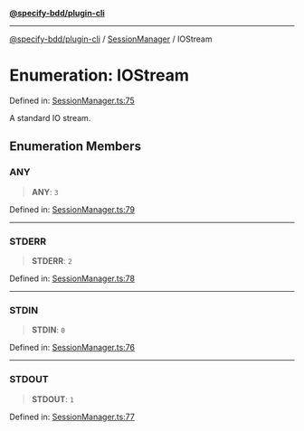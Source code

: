 [**@specify-bdd/plugin-cli**](../../README.md)

***

[@specify-bdd/plugin-cli](../../README.md) / [SessionManager](../README.md) / IOStream

# Enumeration: IOStream

Defined in: [SessionManager.ts:75](https://github.com/specify-bdd/specify-core/blob/755ba0ac7fc807524132ad16639722b0d2dce1ff/modules/@specify-bdd/plugin-cli/src/lib/SessionManager.ts#L75)

A standard IO stream.

## Enumeration Members

### ANY

> **ANY**: `3`

Defined in: [SessionManager.ts:79](https://github.com/specify-bdd/specify-core/blob/755ba0ac7fc807524132ad16639722b0d2dce1ff/modules/@specify-bdd/plugin-cli/src/lib/SessionManager.ts#L79)

***

### STDERR

> **STDERR**: `2`

Defined in: [SessionManager.ts:78](https://github.com/specify-bdd/specify-core/blob/755ba0ac7fc807524132ad16639722b0d2dce1ff/modules/@specify-bdd/plugin-cli/src/lib/SessionManager.ts#L78)

***

### STDIN

> **STDIN**: `0`

Defined in: [SessionManager.ts:76](https://github.com/specify-bdd/specify-core/blob/755ba0ac7fc807524132ad16639722b0d2dce1ff/modules/@specify-bdd/plugin-cli/src/lib/SessionManager.ts#L76)

***

### STDOUT

> **STDOUT**: `1`

Defined in: [SessionManager.ts:77](https://github.com/specify-bdd/specify-core/blob/755ba0ac7fc807524132ad16639722b0d2dce1ff/modules/@specify-bdd/plugin-cli/src/lib/SessionManager.ts#L77)
